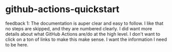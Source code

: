 # github-actions-quickstart

feedback 1: The documentation is auper clear and easy to follow. I like that no steps are skipped, and they are numbered clearly. 
 I did want more details about what GitHub Actions are/do at the high level. I don't want to click on a ton of links to make this make sense. I want the information I need to be here. 